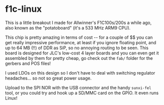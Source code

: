 # f1c-linux
This is a little breakout I made for Allwinner's F1C100s/200s a while ago, also known as the "potatoboard" (it's a 533 MHz ARM9 CPU).

This chip is pretty amazing in terms of cost -- for a couple of $$ you can get really impressive performance, at least if you ignore floating point, and up to 64 MB (!!) of DDR as SiP, so no annoying routing to be seen. This board is designed for JLC's low-cost 4 layer boards and you can even get it assembled by them for pretty cheap, go check out the `fab/` folder for the gerbers and POS files!

I used LDOs on this design so I don't have to deal with switching regulator headaches... so not so great power usage.

Upload to the SPI NOR with the USB connector and the handy `sunxi-fel` tool, or you could try and hook up a SD/MMC card on the GPIO. It even runs Linux!

